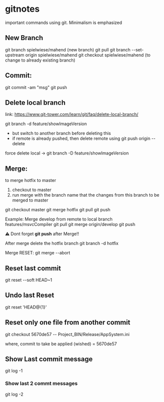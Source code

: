 # gitnotes
important commands using git. Minimalism is emphasized

New Branch
-------------
git branch spielwiese/mahend (new branch)
git pull 
git branch --set-upstream origin spielwiese/mahend
git checkout spielwiese/mahend  (to change to already existing branch)

Commit:
---------
git commit -am "msg"
git push

Delete local branch
---------------------
link: https://www.git-tower.com/learn/git/faq/delete-local-branch/

git branch -d feature/showImageVersion
- but switch to another branch before deleting this 
- if remote is already pushed, then delete remote using 
	git push origin --delete <remote-branch-name>

force delete local -> git branch -D feature/showImageVersion

Merge:
----------
to merge hotfix to master
1. checkout to master
2. run merge with the branch name that the changes from this branch to be merged to master

git checkout master
git merge hotfix
git pull
git push

Example: Merge develop from remote to local branch features/msvcCompiler
git pull
git merge origin/develop
git push

:warning: Dont forget **git push** after Merge!!

After merge delete the hotfix branch
git branch -d hotfix

Merge RESET:
git merge --abort

Reset last commit 
----------------------
git reset --soft HEAD~1

Undo last Reset
---------
git reset 'HEAD@{1}'

Reset only one file from another commit
------------------------------------------
git checkout 5670de57 -- Project_BIN/Release/AppSystem.ini

where,  commit to take be applied (wished) = 5670de57 

## Show Last commit message

git log -1 

### Show last 2 commt messages 

git log -2
